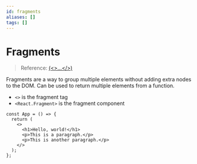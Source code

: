 ```yaml
---
id: fragments
aliases: []
tags: []
---
```


# Fragments

> Reference: [<Fragment> (<>...</>)](https://react.dev/reference/react/Fragment)

Fragments are a way to group multiple elements without adding extra nodes to the DOM.
Can be used to return multiple elements from a function.

- `<>` is the fragment tag
- `<React.Fragment>` is the fragment component

```tsx
const App = () => {
  return (
    <>
      <h1>Hello, world!</h1>
      <p>This is a paragraph.</p>
      <p>This is another paragraph.</p>
    </>
  );
};
```
